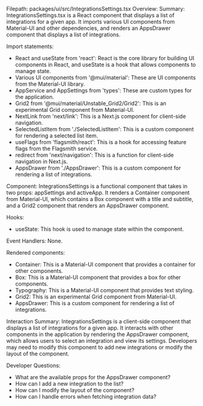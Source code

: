 Filepath: packages/ui/src/IntegrationsSettings.tsx
Overview: Summary:
IntegrationsSettings.tsx is a React component that displays a list of integrations for a given app. It imports various UI components from Material-UI and other dependencies, and renders an AppsDrawer component that displays a list of integrations.

Import statements:
- React and useState from 'react': React is the core library for building UI components in React, and useState is a hook that allows components to manage state.
- Various UI components from '@mui/material': These are UI components from the Material-UI library.
- AppService and AppSettings from 'types': These are custom types for the application.
- Grid2 from '@mui/material/Unstable_Grid2/Grid2': This is an experimental Grid component from Material-UI.
- NextLink from 'next/link': This is a Next.js component for client-side navigation.
- SelectedListItem from './SelectedListItem': This is a custom component for rendering a selected list item.
- useFlags from 'flagsmith/react': This is a hook for accessing feature flags from the Flagsmith service.
- redirect from 'next/navigation': This is a function for client-side navigation in Next.js.
- AppsDrawer from './AppsDrawer': This is a custom component for rendering a list of integrations.

Component:
IntegrationsSettings is a functional component that takes in two props: appSettings and activeApp. It renders a Container component from Material-UI, which contains a Box component with a title and subtitle, and a Grid2 component that renders an AppsDrawer component.

Hooks:
- useState: This hook is used to manage state within the component.

Event Handlers:
None.

Rendered components:
- Container: This is a Material-UI component that provides a container for other components.
- Box: This is a Material-UI component that provides a box for other components.
- Typography: This is a Material-UI component that provides text styling.
- Grid2: This is an experimental Grid component from Material-UI.
- AppsDrawer: This is a custom component for rendering a list of integrations.

Interaction Summary:
IntegrationsSettings is a client-side component that displays a list of integrations for a given app. It interacts with other components in the application by rendering the AppsDrawer component, which allows users to select an integration and view its settings. Developers may need to modify this component to add new integrations or modify the layout of the component.

Developer Questions:
- What are the available props for the AppsDrawer component?
- How can I add a new integration to the list?
- How can I modify the layout of the component?
- How can I handle errors when fetching integration data?

